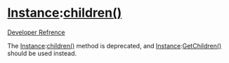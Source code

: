 # [Instance](Class?Instance):[children()](Method?Instance/children)
[Developer Refrence](Method?Instance/children)

The [Instance](Class?Instance):[children()](Method?Instance/children) method is deprecated, and [Instance](Class?Instance):[GetChildren()](Method?Instance/GetChildren) should be used instead.
